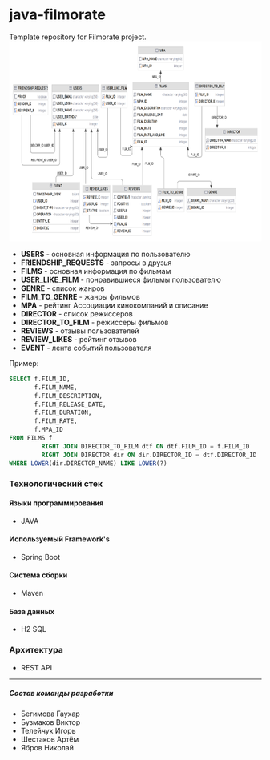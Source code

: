 # java-filmorate

Template repository for Filmorate project.
<img src="resources/diagram.png" object-fit:cover width=100% height=400>

- **USERS** - основная информация по пользователю
- **FRIENDSHIP_REQUESTS** - запросы в друзья
- **FILMS** - основная информация по фильмам
- **USER_LIKE_FILM** - понравившиеся фильмы пользователю
- **GENRE** - список жанров
- **FILM_TO_GENRE** - жанры фильмов
- **MPA** - рейтинг Ассоциации кинокомпаний и описание
- **DIRECTOR** - список режиссеров
- **DIRECTOR_TO_FILM** - режиссеры фильмов
- **REVIEWS** - отзывы пользователей
- **REVIEW_LIKES** - рейтинг отзывов
- **EVENT** - лента событий пользователя

Пример:

```sql
SELECT f.FILM_ID,
       f.FILM_NAME,
       f.FILM_DESCRIPTION,
       f.FILM_RELEASE_DATE,
       f.FILM_DURATION,
       f.FILM_RATE,
       f.MPA_ID
FROM FILMS f
         RIGHT JOIN DIRECTOR_TO_FILM dtf ON dtf.FILM_ID = f.FILM_ID
         RIGHT JOIN DIRECTOR dir ON dir.DIRECTOR_ID = dtf.DIRECTOR_ID
WHERE LOWER(dir.DIRECTOR_NAME) LIKE LOWER(?)
```

### Технологический стек

#### Языки программирования

- JAVA

#### Используемый Framework's

- Spring Boot

#### Система сборки

- Maven

#### База данных

- H2 SQL

### Архитектура

- REST API

____

##### Состав команды разработки

- Бегимова Гаухар
- Бузмаков Виктор
- Телейчук Игорь
- Шестаков Артём
- Ябров Николай 